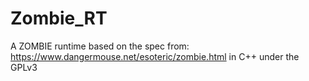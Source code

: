 # Zombie_RT
A ZOMBIE runtime based on the spec from: https://www.dangermouse.net/esoteric/zombie.html in C++ under the GPLv3
